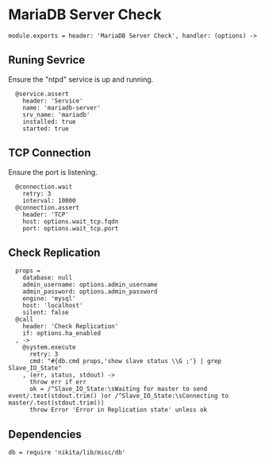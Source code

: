
# MariaDB Server Check

    module.exports = header: 'MariaDB Server Check', handler: (options) ->

## Runing Sevrice

Ensure the "ntpd" service is up and running.

      @service.assert
        header: 'Service'
        name: 'mariadb-server'
        srv_name: 'mariadb'
        installed: true
        started: true

## TCP Connection

Ensure the port is listening.

      @connection.wait
        retry: 3
        interval: 10000
      @connection.assert
        header: 'TCP'
        host: options.wait_tcp.fqdn
        port: options.wait_tcp.port

## Check Replication

      props =
        database: null
        admin_username: options.admin_username
        admin_password: options.admin_password
        engine: 'mysql'
        host: 'localhost'
        silent: false
      @call
        header: 'Check Replication'
        if: options.ha_enabled
      , ->
        @system.execute
          retry: 3
          cmd: "#{db.cmd props,'show slave status \\G ;'} | grep Slave_IO_State"
        , (err, status, stdout) ->
          throw err if err
          ok = /^Slave_IO_State:\sWaiting for master to send event/.test(stdout.trim() )or /^Slave_IO_State:\sConnecting to master/.test(stdout.trim())
          throw Error 'Error in Replication state' unless ok

## Dependencies

    db = require 'nikita/lib/misc/db'
